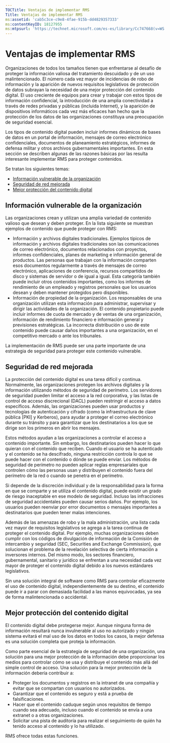 ```yaml
---
TOCTitle: Ventajas de implementar RMS
Title: Ventajas de implementar RMS
ms:assetid: 'cab5c3ce-c9e8-4fae-915b-dd4829357333'
ms:contentKeyID: 18127955
ms:mtpsurl: 'https://technet.microsoft.com/es-es/library/Cc747668(v=WS.10)'
---
```


Ventajas de implementar RMS
===========================

Organizaciones de todos los tamaños tienen que enfrentarse al desafío de proteger la información valiosa del tratamiento descuidado y de un uso malintencionado. El número cada vez mayor de incidencias de robo de información y la aparición de nuevos requisitos legislativos de protección de datos subrayan la necesidad de una mejor protección del contenido digital. El uso creciente de equipos para crear y trabajar con estos tipos de información confidencial, la introducción de una amplia conectividad a través de redes privadas y públicas (incluida Internet), y la aparición de dispositivos informáticos cada vez más eficaces han hecho que la protección de los datos de las organizaciones constituya una preocupación de seguridad esencial.

Los tipos de contenido digital pueden incluir informes dinámicos de bases de datos en un portal de información, mensajes de correo electrónico confidenciales, documentos de planeamiento estratégicos, informes de defensa militar y otros archivos gubernamentales importantes. En esta sección se describen algunas de las razones básicas por las resulta interesante implementar RMS para proteger contenidos.

Se tratan los siguientes temas:

-   [Información vulnerable de la organización](#bkmk_2)
-   [Seguridad de red mejorada](#bkmk_3)
-   [Mejor protección del contenido digital](#bkmk_4)

<span id="BKMK_2"></span>
Información vulnerable de la organización
-----------------------------------------

Las organizaciones crean y utilizan una amplia variedad de contenido valioso que desean y deben proteger. En la lista siguiente se muestran ejemplos de contenido que puede proteger con RMS:

-   Información y archivos digitales tradicionales. Ejemplos típicos de información y archivos digitales tradicionales son las comunicaciones de correo electrónico, documentos relacionados con proyectos, informes confidenciales, planes de marketing e información general de productos. Las personas que trabajan con la información comparten esos documentos regularmente a través de mensajes de correo electrónico, aplicaciones de conferencia, recursos compartidos de disco y sistemas de servidor o de igual a igual. Esta categoría también puede incluir otros contenidos importantes, como los informes de rendimiento de un empleado y registros personales que los usuarios desean y deben mantener protegidos pero disponibles.
-   Información de propiedad de la organización. Los responsables de una organización utilizan esta información para administrar, supervisar y dirigir las actividades de la organización. El contenido propietario puede incluir informes de cuota de mercado y de ventas de una organización, información de rendimiento financiero e información general y previsiones estratégicas. La incorrecta distribución o uso de este contenido puede causar daños importantes a una organización, en el competitivo mercado o ante los tribunales.

La implementación de RMS puede ser una parte importante de una estrategia de seguridad para proteger este contenido vulnerable.

<span id="BKMK_3"></span>
Seguridad de red mejorada
-------------------------

La protección del contenido digital es una tarea difícil y continua. Normalmente, las organizaciones protegen los archivos digitales y la información utilizando métodos de seguridad de perímetro. Los servidores de seguridad pueden limitar el acceso a la red corporativa, y las listas de control de acceso discrecional (DACL) pueden restringir el acceso a datos específicos. Además, las organizaciones pueden usar productos y tecnologías de autenticación y cifrado (como la infraestructura de clave pública \[PKI\] y Kerberos), para ayudar a proteger el correo electrónico durante su tránsito y para garantizar que los destinatarios a los que se dirige son los primeros en abrir los mensajes.

Estos métodos ayudan a las organizaciones a controlar el acceso a contenido importante. Sin embargo, los destinatarios pueden hacer lo que quieran con el contenido que reciben. Cuando el usuario se ha autenticado y el contenido se ha descifrado, ninguna restricción controla lo que se puede hacer con el contenido o dónde se puede enviar. Los métodos de seguridad de perímetro no pueden aplicar reglas empresariales que controlen cómo las personas usan y distribuyen el contenido fuera del perímetro de la red o cuando se penetra en el perímetro.

Si depende de la discreción individual y de la responsabilidad para la forma en que se comparte y se utiliza el contenido digital, puede existir un grado de riesgo inaceptable en ese modelo de seguridad. Incluso las infracciones de seguridad accidentales pueden causar serios daños. Por ejemplo, los usuarios pueden reenviar por error documentos o mensajes importantes a destinatarios que pueden tener malas intenciones.

Además de las amenazas de robo y la mala administración, una lista cada vez mayor de requisitos legislativos se agrega a la tarea continua de proteger el contenido digital. Por ejemplo, muchas organizaciones deben cumplir con los códigos de divulgación de información de la Comisión de intercambio y seguridad (SEC, Securities and Exchange Commission), que solucionan el problema de la revelación selectiva de cierta información a inversores internos. Del mismo modo, los sectores financiero, gubernamental, sanitario y jurídico se enfrentan a una necesidad cada vez mayor de proteger el contenido digital debido a los nuevos estándares legislativos.

Sin una solución integral de software como RMS para controlar eficazmente el uso de contenido digital, independientemente de su destino, el contenido puede ir a parar con demasiada facilidad a las manos equivocadas, ya sea de forma malintencionada o accidental.

<span id="BKMK_4"></span>
Mejor protección del contenido digital
--------------------------------------

El contenido digital debe protegerse mejor. Aunque ninguna forma de información resultará nunca invulnerable al uso no autorizado y ningún sistema evitará el mal uso de los datos en todos los casos, la mejor defensa es una solución completa que proteja la información.

Como parte esencial de la estrategia de seguridad de una organización, una solución para una mejor protección de la información debe proporcionar los medios para controlar cómo se usa y distribuye el contenido más allá del simple control de acceso. Una solución para la mejor protección de la información debería contribuir a:

-   Proteger los documentos y registros en la intranet de una compañía y evitar que se compartan con usuarios no autorizados.
-   Garantizar que el contenido es seguro y está a prueba de falsificaciones.
-   Hacer que el contenido caduque según unos requisitos de tiempo cuando sea adecuado, incluso cuando el contenido se envía a una extranet o a otras organizaciones.
-   Solicitar una pista de auditoría para realizar el seguimiento de quién ha tenido acceso al contenido y lo ha utilizado.

RMS ofrece todas estas funciones.
